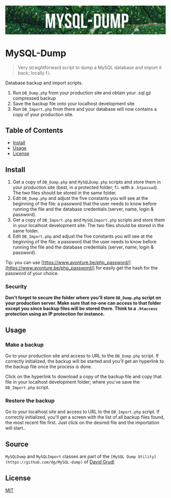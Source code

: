 ![Banner](images/banner.jpg)

# MySQL-Dump

> Very straightforward script to dump a MySQL database and import it back; locally f.i.

Database backup and import scripts.

1. Run `DB_Dump.php` from your production site and obtain your .sql.gz compressed backup
2. Save the backup file onto your localhost development site
3. Run `DB_Import.php` from there and your database will now contains a copy of your production site.

## Table of Contents

- [Install](#install)
- [Usage](#usage)
- [License](#license)

## Install

1. Get a copy of `DB_Dump.php` and `MySQLDump.php` scripts and store them in your production site (best, in a protected folder; f.i. with a `.htpasswd`). The two files should be stored in the same folder.
2. Edit `DB_Dump.php` and adjust the five constants you will see at the beginning of the file: a password that the user needs to know before running the file and the database credentials (server, name, login & password).
3. Get a copy of `DB_Import.php` and `MySQLImport.php` scripts and store them in your localhost development site. The two files should be stored in the same folder.
4. Edit `DB_Import.php` and adjust the five constants you will see at the beginning of the file: a password that the user needs to know before running the file and the database credentials (server, name, login & password).

Tip: you can use [https://www.avonture.be/php_password/](https://www.avonture.be/php_password/) for easily get the hash for the password of your choice.

### Security

**Don't forget to secure the folder where you'll store `DB_Dump.php` script on your production server. Make sure that no-one can access to that folder except you since backup files will be stored there. Think to a `.htaccess` protection using an IP protection for instance.**

## Usage

### Make a backup

Go to your production site and access to URL to the `DB_Dump.php` script. If correctly initialized, the backup will be started and you'll get an hyperlink to the backup file once the process is done.

Click on the hyperlink to download a copy of the backup file and copy that file in your localhost development folder; where you've save the `DB_Import.php` script.

### Restore the backup

Go to your localhost site and access to URL to the `DB_Import.php` script. If correctly initialized, you'll get a screen with the list of all backup files found, the most recent file first. Just click on the desired file and the importation will start..

## Source

`MySQLDump` and `MySQLImport` classes are part of the `[MySQL Dump Utility](https://github.com/dg/MySQL-dump)` of [David Grudl](https://github.com/dg)

## License

[MIT](LICENSE)
